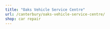 ```yaml
---
title: "Oaks Vehicle Service Centre"
url: /canterbury/oaks-vehicle-service-centre/
shop: car repair
---
```

